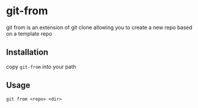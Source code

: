 git-from
========

git from is an extension of git clone
allowing you to create a new repo based on a template repo

## Installation

copy `git-from` into your path

## Usage

	git from <repo> <dir>

